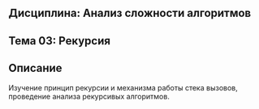 ## **Дисциплина**: Анализ сложности алгоритмов
## Тема 03: Рекурсия
## Описание
Изучение принцип рекурсии и механизма работы стека вызовов, проведение анализа рекурсивых алгоритмов.